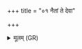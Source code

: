 +++
title = "०१ नैतां ते देवा"

+++
<details><summary>मूलम् (GR)</summary>

नैतां ते देवा अददुस्  
तुभ्यं नृपते अत्तवे ।  
मा ब्राह्मणस्य राजन्य  
गां जिघत्सो अनाद्याम् ॥
</details>